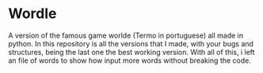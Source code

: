 # Wordle
A version of the famous game worlde (Termo in portuguese) all made in python.
In this repository is all the versions that I made, with your bugs and structures, being the last one the best working version.
With all of this, i left an file of words to show how input more words without breaking the code.
